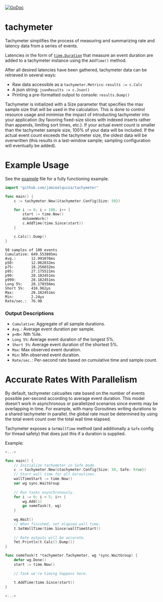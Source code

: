 [![GoDoc](https://godoc.org/github.com/jamiealquiza/tachymeter?status.svg)](https://godoc.org/github.com/jamiealquiza/tachymeter)

# tachymeter

Tachymeter simplifies the process of measuring and summarizing rate and latency data from a series of events.

Latencies in the form of [`time.Duration`](https://golang.org/pkg/time/#Duration) that measure an event duration are added to a tachymeter instance using the `AddTime()` method.

After all desired latencies have been gathered, tachymeter data can be retrieved in several ways:
 - Raw data accessible as a `tachymeter.Metrics`: `results := c.Calc`
 - A json string: `jsonResults := c.Json()`
 - Printing a pre-formatted output to console: `results.Dump()`

Tachymeter is initialized with a Size parameter that specifies the max sample size that will be used in the calculation. This is done to control resource usage and minimise the impact of introducting tachymeter into your application (by favoring fixed-size slices with indexed inserts rather than appends, limiting sort times, etc.). If your actual event count is smaller than the tachymeter sample size, 100% of your data will be included. If the actual event count exceeds the tachymeter size, the oldest data will be overwritten (this results in a last-window sample; sampling configuration will eventually be added).



# Example Usage

See the [example](https://github.com/jamiealquiza/tachymeter/tree/master/example) file for a fully functioning example.

```go
import "github.com/jamiealquiza/tachymeter"

func main() {
	c := tachymeter.New(&tachymeter.Config{Size: 50})

	for i := 0; i < 100; i++ {
		start := time.Now()
		doSomeWork()
		c.AddTime(time.Since(start))
	}

	c.Calc().Dump()
}
```

```
50 samples of 100 events
Cumulative:	649.553805ms
Avg.:		12.991076ms
p50: 		12.062832ms
p75:		18.256032ms
p95:		27.175521ms
p99:		28.182451ms
p999:		28.182451ms
Long 5%:	28.170356ms
Short 5%:	416.962µs
Max:		28.182451ms
Min:		2.24µs
Rate/sec.:	76.98
```

### Output Descriptions

- `Cumulative`: Aggregate of all sample durations.
- `Avg.`: Average event duration per sample.
- `p<N>`: Nth %ile.
- `Long 5%`: Average event duration of the longest 5%.
- `Short 5%`: Average event duration of the shortest 5%.
- `Max`: Max observed event duration.
- `Min`: Min observed event duration.
- `Rate/sec.`: Per-second rate based on cumulative time and sample count.

# Accurate Rates With Parallelism

By default, tachymeter calcualtes rate based on the number of events possible per-second according to average event duration. This model doesn't work in asynchronous or parallelized scenarios since events may be overlapping in time. For example, with many Goroutines writing durations to a shared tachymeter in parallel, the global rate must be determined by using the total event count over the total wall time elapsed.

Tachymeter exposes a `SetWallTime` method (and additionally a `Safe` config for thread safety) that does just this if a duration is supplied.

Example:

```go
<...>

func main() {
    // Initialize tachymeter in Safe mode.
    c := tachymeter.New(&tachymeter.Config{Size: 50, Safe: true})
    // Start wall time for all Goroutines.
    wallTimeStart := time.Now()
    var wg sync.WaitGroup
    
    // Run tasks asynchronously.
    for i := 0; i < 5; i++ {
    	wg.Add(1)
        go someTask(t, wg)
    }
    
    wg.Wait()
    // When finished, set elapsed wall time.
    t.SetWallTime(time.Since(wallTimeStart))
    
    // Rate outputs will be accurate.
    fmt.Println(t.Calc().Dump())
}

func someTask(t *tachymeter.Tachymeter, wg *sync.WaitGroup) {
	defer wg.Done()
	start := time.Now()
	
	// Task we're timing happens here.
	
	t.AddTime(time.Since(start))
}

<...>
```

